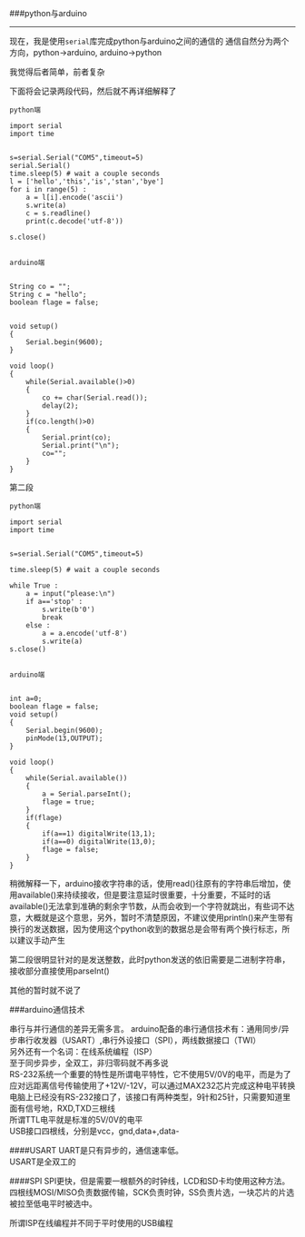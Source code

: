 ###python与arduino

---

现在，我是使用`serial`库完成python与arduino之间的通信的
通信自然分为两个方向，python->arduino,  arduino->python

我觉得后者简单，前者复杂

下面将会记录两段代码，然后就不再详细解释了


	python端

	import serial
	import time
	
	
	s=serial.Serial("COM5",timeout=5)
	serial.Serial()
	time.sleep(5) # wait a couple seconds
	l = ['hello','this','is','stan','bye']
	for i in range(5) :
	    a = l[i].encode('ascii')
	    s.write(a)
	    c = s.readline()
	    print(c.decode('utf-8'))
	
	s.close()


	arduino端


	String co = "";
	String c = "hello";
	boolean flage = false;
	
	
	void setup()
	{
	    Serial.begin(9600);
	}
	
	void loop()
	{   
	    while(Serial.available()>0)
	    {
	        co += char(Serial.read());
	        delay(2);
	    }
	    if(co.length()>0)
	    {
	        Serial.print(co);
	        Serial.print("\n");
	        co="";
	    }
	}


第二段


	python端

	import serial
	import time


	s=serial.Serial("COM5",timeout=5)

	time.sleep(5) # wait a couple seconds

	while True :
    	a = input("please:\n")
    	if a=='stop' :
        	s.write(b'0')
        	break
    	else :
        	a = a.encode('utf-8')
        	s.write(a)
	s.close()


	arduino端


	int a=0;
	boolean flage = false;
	void setup()
	{
	    Serial.begin(9600);
	    pinMode(13,OUTPUT);
	}
	
	void loop()
	{   
	    while(Serial.available())
	    {
	        a = Serial.parseInt();
	        flage = true;
	    }
	    if(flage)
	    {
		    if(a==1) digitalWrite(13,1);
		    if(a==0) digitalWrite(13,0);
		    flage = false;
	    }
	}

稍微解释一下，arduino接收字符串的话，使用read()往原有的字符串后增加，使用available()来持续接收，但是要注意延时很重要，十分重要，不延时的话available()无法拿到准确的剩余字节数，从而会收到一个字符就跳出，有些词不达意，大概就是这个意思，另外，暂时不清楚原因，不建议使用println()来产生带有换行的发送数据，因为使用这个python收到的数据总是会带有两个换行标志，所以建议手动产生

第二段很明显针对的是发送整数，此时python发送的依旧需要是二进制字符串，接收部分直接使用parseInt()

其他的暂时就不说了



###arduino通信技术

串行与并行通信的差异无需多言。 
arduino配备的串行通信技术有：通用同步/异步串行收发器（USART）,串行外设接口（SPI），两线数据接口（TWI）  
另外还有一个名词：在线系统编程（ISP）  
至于同步异步，全双工，非归零码就不再多说  
RS-232系统一个重要的特性是所谓电平特性，它不使用5V/0V的电平，而是为了应对远距离信号传输使用了+12V/-12V，可以通过MAX232芯片完成这种电平转换  
电脑上已经没有RS-232接口了，该接口有两种类型，9针和25针，只需要知道里面有信号地，RXD,TXD三根线  
所谓TTL电平就是标准的5V/0V的电平  
USB接口四根线，分别是vcc，gnd,data+,data-  

####USART
UART是只有异步的，通信速率低。   
USART是全双工的

####SPI
SPI更快，但是需要一根额外的时钟线，LCD和SD卡均使用这种方法。  
四根线MOSI/MISO负责数据传输，SCK负责时钟，SS负责片选，一块芯片的片选被拉至低电平时被选中。


所谓ISP在线编程并不同于平时使用的USB编程